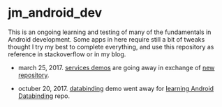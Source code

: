 # jm_android_dev 

This is an ongoing learning and testing of many of the fundamentals in Android development. Some apps in here require still a bit of tweaks thought I try my best to complete everything, and use this repository as reference in stackoverflow or in my blog.

- march 25, 2017. [services demos](https://github.com/juanmendez/jm_android_dev/tree/master/10.services) are going away in exchange of [new repository](https://github.com/juanmendez/reviewing-services).

- octuber 20, 2017. [databinding](https://github.com/juanmendez/jm_android_dev/tree/master/08.feetWet/07.mvvm) demo went away for [learning Android Databinding](https://github.com/juanmendez/learning-android-databinding) repo.
